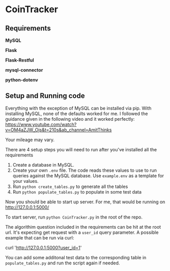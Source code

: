 # CoinTracker

## Requirements
**MySQL**

**Flask**

**Flask-Restful**

**mysql-connector**

**python-dotenv**

## Setup and Running code

Everything with the exception of MySQL can be installed via pip. With installing MySQL, none of the defaults worked for me. I followed the guidance given in the following video and it worked perfectly: https://www.youtube.com/watch?v=OM4aZJW_Ojs&t=210s&ab_channel=AmitThinks

Your mileage may vary.

There are 4 setup steps you will need to run after you've installed all the requirements

1) Create a database in MySQL.
2) Create your own `.env` file. The code reads these values to use to run queries against the MySQL database. Use `example.env` as a template for your values.
3) Run `python create_tables.py` to generate all the tables
4) Run `python populate_tables.py` to populate in some test data

Now you should be able to start up server. For me, that would be running on http://127.0.0.1:5000/

To start server, run `python CoinTracker.py` in the root of the repo.

The algorithim question included in the requirements can be hit at the root url. It's expecting get request with a `user_id` query parameter. A possible example that can be run via curl:

curl 'http://127.0.0.1:5000?user_id=1'

You can add some additonal test data to the corresponding table in `populate_tables.py` and run the script again if needed.
